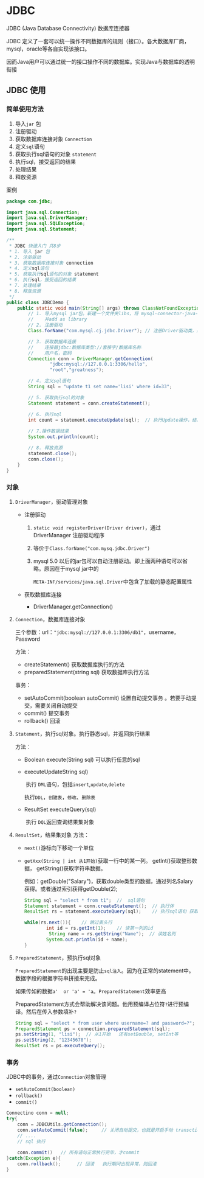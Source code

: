 # JDBC

JDBC (Java Database Connectivity) 数据库连接器

JDBC 定义了一套可以统一操作不同数据库的规则（接口）。各大数据库厂商，mysql，oracle等各自实现该接口。

因而Java用户可以通过统一的接口操作不同的数据库。实现Java与数据库的透明衔接 



## JDBC 使用

### 简单使用方法

1. 导入``jar`` 包
2. 注册驱动
3. 获取数据库连接对象 ``Connection``
4. 定义``sql``语句
5. 获取执行sql语句的对象 ``statement`` 
6. 执行sql，接受返回的结果 
7. 处理结果
8. 释放资源

案例

```java
package com.jdbc;

import java.sql.Connection;
import java.sql.DriverManager;
import java.sql.SQLException;
import java.sql.Statement;

/**
 * JDBC 快速入门 共8步
 * 1. 导入 jar 包
 * 2. 注册驱动
 * 3. 获取数据库连接对象 connection
 * 4. 定义sql语句
 * 5. 获取执行sql语句的对象 statement
 * 6. 执行sql，接受返回的结果
 * 7. 处理结果
 * 8. 释放资源
 */
public class JDBCDemo {
    public static void main(String[] args) throws ClassNotFoundException, SQLException{
        // 1. 导入mysql jar包。新建一个文件夹libs，将 mysql-connector-java-5.1.37-bin.bar 复制进libs文件夹。
        //    并add as library
        // 2. 注册驱动
        Class.forName("com.mysql.cj.jdbc.Driver"); // 注册Driver驱动类，进内存。java-8.0.jar的格式

        // 3. 获取数据库连接
        //    连接器jdbc:数据库类型://套接字/数据库名称
        //    用户名，密码
        Connection conn = DriverManager.getConnection(
                "jdbc:mysql://127.0.0.1:3306/hello",
                "root","greatness");

        // 4. 定义sql语句
        String sql = "update t1 set name='lisi' where id=33";

        // 5. 获取执行sql的对象
        Statement statement = conn.createStatement();

        // 6. 执行sql
        int count = statement.executeUpdate(sql);  // 执行Update操作，结果count表示影响的行数
        
        // 7.操作数据结果
        System.out.println(count);

        // 8. 释放资源
        statement.close();
        conn.close();
    }
}

```



### 对象

1. ``DriverManager``，驱动管理对象

    - 注册驱动

        1. ``static void registerDriver(Driver driver)``，通过DriverManager 注册驱动程序

        2. 等价于``Class.forName("com.mysq.jdbc.Driver")``

        3. mysql 5.0 以后的jar包可以自动注册驱动。即上面两种语句可以省略。原因在于mysql jar中的

            ``META-INF/services/java.sql.Driver``中包含了加载的静态配置属性

    - 获取数据库连接

        - DriverManager.getConnection()

2. ``Connection``，数据库连接对象

    三个参数：url：``"jdbc:mysql://127.0.0.1:3306/db1"``，username，Password

    方法：

    - createStatement() 获取数据库执行的方法
    - preparedStatement(string sql) 获取数据库执行方法

    事务：

    - setAutoCommit(boolean autoCommit) 设置自动提交事务 。若要手动提交，需要关闭自动提交
    - commit() 提交事务
    - rollback() 回滚

3. ``Statement``，执行sql对象。执行静态sql，并返回执行结果

     方法：

    - Boolean execute(String sql)     可以执行任意的sql

    - executeUpdateString sql)    

        ​	执行 ``DML``语句，包括``insert``,``update``,``delete``

        ​	执行``DDL``，``创建表``，``修改``、``删除表``

    - ResultSet executeQuery(sql) 

        ​	执行 ``DQL``返回查询结果集对象

4. ``ResultSet``，结果集对象
    方法：

    - ``next()``游标向下移动一个单位

    - ``getXxx(String | int 从1开始)``获取一行中的某一列。 getInt()获取整形数据， getString()获取字符串数据。

        例如：getDouble("Salary")，获取double类型的数据，通过列名Salary获得。或者通过索引获得getDouble(2);

        ```java
        String sql = "select * from t1";  //  sql语句
        Statement statement = conn.createStatement();  // 执行体
        ResultSet rs = statement.executeQuery(sql);    // 执行sql语句 获取结果集
        
        while(rs.next()){    // 跳过表头行
                int id = rs.getInt(1);    // 读第一列的id
                 String name = rs.getString("Name");  // 读姓名列
                System.out.println(id + name);
        }
        ```

        

5. ``PreparedStatement``，预执行sql对象

    ``PreparedStatement``的出现主要是防止``sql注入``。因为在正常的statement中。数据字段的根据字符串拼接来完成。

    如果传如的数据`` a'  or 'a' = 'a ``。``PreparedStatement``效率更高

    PreparedStatement方式会帮助解决该问题。他用预编译占位符``?``进行预编译。然后在传入参数填补``?``

    ```java
    String sql = "select * from user where username=? and password=?";
    PreparedStatement ps = connection.preparedStatement(sql);
    ps.setString(1, "lisi");  // 从1开始   还有setDouble, setInt等
    ps.setString(2, "12345678");
    ResultSet rs = ps.executeQuery();
    ```



### 事务

JDBC中的事务，通过``Connection``对象管理

- ``setAutoCommit(boolean)``
- ``rollback()``
- ``commit()``

```java
Connectino conn = null; 
try{
	conn = JDBCUtils.getConnection();
	conn.setAutoCommit(false);     // 关闭自动提交，也就是开启手动 transction
    // ....
    // sql 执行
    
    conn.commit()   // 所有语句正常执行完毕，才commit
}catch(Exception e){
    conn.rollback();      // 回滚   执行期间出现异常，则回滚
}
```



